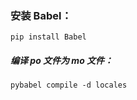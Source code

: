 ### 安装 Babel：

```shell
pip install Babel
```

##### 编译 po 文件为 mo 文件：

```shell
pybabel compile -d locales
```